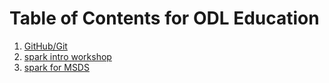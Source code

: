 # Table of Contents for ODL Education
1. [GitHub/Git](GitHub)
2. [spark intro workshop](https://github.com/alonzi/spark-intro)
3. [spark for MSDS](https://github.com/UVA-DSI/Open-Data-Lab/tree/master/education/Spark19SpDS6003-001)
